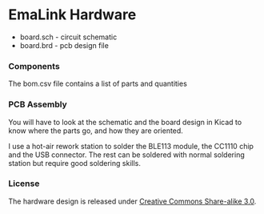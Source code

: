 # EmaLink Hardware

 * board.sch - circuit schematic
 * board.brd - pcb design file

### Components

The bom.csv file contains a list of parts and quantities

### PCB Assembly

You will have to look at the schematic and the board design in Kicad to know where the parts go, and how they are oriented.

I use a hot-air rework station to solder the BLE113 module, the CC1110 chip and the USB connector. The rest can be soldered with normal soldering station but require good soldering skills.

### License

The hardware design is released under [Creative Commons Share-alike 3.0](http://creativecommons.org/licenses/by-sa/3.0/).

